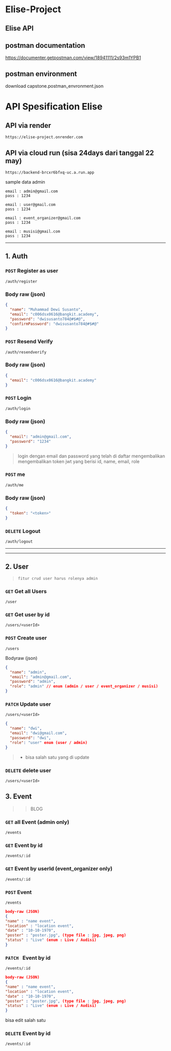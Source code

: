 # Elise-Project

## Elise API

## postman documentation

https://documenter.getpostman.com/view/18941111/2s93m1YPB1

## postman environment

download capstone.postman_envronment.json

# API Spesification Elise

## API via render

```
https://elise-project.onrender.com
```

## API via cloud run (sisa 24days dari tanggal 22 may)

```
https://backend-brcxr6bfxq-uc.a.run.app
```

sample data admin

```
email : admin@gmail.com
pass : 1234
```

```
email : user@gmail.com
pass : 1234
```

```
email : event_organizer@gmail.com
pass : 1234
```

```
email : musisi@gmail.com
pass : 1234
```

---

## 1. Auth

### `POST` Register as user

```
/auth/register
```

### Body raw (json)

```json
{
  "name": "Muhammad Dewi Susanto",
  "email": "c006dsx0616@bangkit.academy",
  "password": "dwisusanto784@#$#@",
  "confirmPassword": "dwisusanto784@#$#@"
}
```

### `POST` Resend Verify

```
/auth/resendverify
```

### Body raw (json)

```json
{
  "email": "c006dsx0616@bangkit.academy"
}
```

### `POST` Login

```
/auth/login
```

### Body raw (json)

```json
{
  "email": "admin@gmail.com",
  "password": "1234"
}
```

> login dengan email dan password yang telah di daftar mengembalikan mengembalikan token jwt yang berisi id, name, email, role

### `POST` me

```
/auth/me
```

### Body raw (json)

```json
{
  "token": "<token>"
}
```

### `DELETE` Logout

```
/auth/logout
```

---

---

## 2. User

> `fitur crud user harus rolenya admin`

### `GET` Get all Users

```
/user
```

### `GET` Get user by id

```
/users/<userId>
```

### `POST` Create user

```
/users
```

Bodyraw (json)

```json
{
  "name": "admin",
  "email": "admin@gmail.com",
  "password": "admin",
  "role": "admin" // enum (admin / user / event_organizer / musisi)
}
```

### `PATCH` Update user

```
/users/<userId>
```

```json
{
  "name": "dwi",
  "email": "dwi@gmail.com",
  "password": "dwi",
  "role": "user" enum (user / admin)
}
```

> - bisa salah satu yang di update

### `DELETE` delete user

```
/users/<userId>
```

## 3. Event

> > BLOG

### `GET` all Event (admin only)

```
/events
```

### `GET` Event by id

```
/events/:id
```

### `GET` Event by userId (event_organizer only)

```
/events/:id
```

### `POST` Event

```
/events
```

```JSON
body-raw (JSON)
{
"name" : "name event",
"location" : "location event",
"date" : "10-10-1970",
"poster" : "poster.jpg", (type file : jpg, jpeg, png)
"status" : "Live" (enum : Live / Audisi)
}
```

### `PATCH ` Event by id

```
/events/:id
```

```JSON
body-raw (JSON)
{
"name" : "name event",
"location" : "location event",
"date" : "10-10-1970",
"poster" : "poster.jpg", (type file : jpg, jpeg, png)
"status" : "Live" (enum : Live / Audisi)
}
```

bisa edit salah satu

### `DELETE` Event by id

```
/events/:id
```

